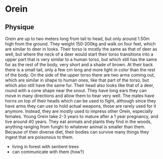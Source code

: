 # Orein

## Physique
Orein are up to two meters long from tail to head, but only around 1.50m high from the ground. 
They weight 150-200kg and walk on four feet, which are similar to deer in looks.
Their torso is mostly the same as that of deer as well, but where the neck of a deer would start their torso transitions into a upper part that is very similar to a human torso, but which still has the same fur as the rest of the body, very short and a shade of brown.
At their back there is a small tail, only a few cm long and more light in color than the rest of the body.
On the side of the upper torso there are two arms coming out, which are similar in shape to human ones, like that part of the torso, but which also still have the same fur.
Their head also looks like that of a deer, round with a cone shape near the snout. 
They have long ears they can move in many directions and allow them to hear very well.
The males have horns on top of their heads which can be used to fight, although since they have arms they can use to hold actual weapons, those are rarely used for it anymore.
Instead, they are mostly used to impress other Orein, especially females.
Young Orein take 2-3 years to mature after a 1 year pregnancy, and live around 40 years.
They eat animals and plants they find in the woods, anything ranging from funghi to whatever animal is smaller than them.
Because of their diverse diet, their bodies can survive many things they ingest that are poisonous to them.

- living in forest with sentient trees
- can communicate with them (how?)
